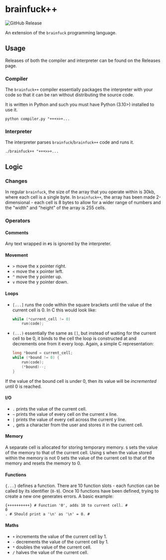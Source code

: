 # brainfuck++

![GitHub Release](https://img.shields.io/github/v/release/jibstack64/brainfuckpp)

An extension of the `brainfuck` programming language.

## Usage

Releases of both the compiler and interpreter can be found on the Releases page.

### Compiler

The `brainfuck++` compiler essentially packages the interpreter with your code so that it can be ran without distributing the source code.

It is written in Python and such you must have Python (3.10>) installed to use it.

`python compiler.py "+++>>+...`

### Interpreter

The interpreter parses `brainfuck`/`brainfuck++` code and runs it.

`./brainfuck++ "+++>>+...`

## Logic

### Changes

In regular `brainfuck`, the size of the array that you operate within is 30kb, where each cell is a single byte. In `brainfuck++`, the array has been made 2-dimensional - each cell is 8 bytes to allow for a wider range of numbers and the "width" and "height" of the array is 255 cells.

### Operators

#### Comments
Any text wrapped in `#`s is ignored by the interpreter.

#### Movement
- `>` move the x pointer right.
- `<` move the x pointer left.
- `^` move the y pointer up.
- `v` move the y pointer down.

#### Loops
- `[...]` runs the code within the square brackets until the value of the current cell is 0. In C this would look like:
    ```c
    while (*current_cell != 0)
        run(code);
    ```
- `(...)` essentially the same as `[]`, but instead of waiting for the current cell to be 0, it binds to the cell the loop is constructed at and decrements one from it every loop. Again, a simple C representation:
    ```c
    long *bound = current_cell;
    while (*bound != 0) {
        run(code);
        (*bound)--;
    }
    ```
If the value of the bound cell is under 0, then its value will be *incremented* until 0 is reached.

#### I/O
- `.` prints the value of the current cell.
- `~` prints the value of every cell on the current x line.
- `|` prints the value of every cell across the current y line.
- `,` gets a character from the user and stores it in the current cell.

#### Memory
A separate cell is allocated for storing temporary memory. `$` sets the value of the memory to that of the current cell. Using `$` when the value stored within the memory is not 0 sets the value of the current cell to that of the memory and resets the memory to 0.

#### Functions
`{...}` defines a function. There are 10 function slots - each function can be called by its identifier (`0-9`).
Once 10 functions have been defined, trying to create a new one generates errors. A basic example:
```bf
{++++++++++} # Function '0', adds 10 to current cell. #
0
. # Should print a '\n' as '\n' = 0. #
```

#### Maths
- `+` increments the value of the current cell by 1.
- `-` decrements the value of the current cell by 1.
- `*` doubles the value of the current cell.
- `/` halves the value of the current cell.

